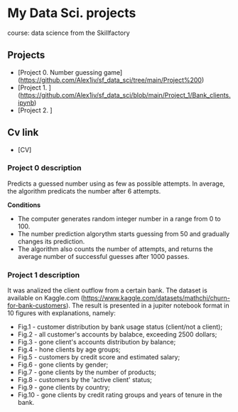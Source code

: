 # My Data Sci. projects

course: data science from the Skillfactory

## Projects

* [Project 0. Number guessing game] (https://github.com/Alex1iv/sf_data_sci/tree/main/Project%200)
* [Project 1. ] (https://github.com/Alex1iv/sf_data_sci/blob/main/Project_1/Bank_clients.ipynb) 
* [Project 2. ] 

## Cv link
* [CV] 

### Project 0 description
Predicts a guessed number using as few as possible attempts. In average, the algorithm predicats the number after 6 attempts.

**Conditions**
- The computer generates random integer number in a range from 0 to 100. 
- The number prediction algorythm starts guessing from 50 and gradually changes its prediction. 
- The algorithm also counts the number of attempts, and returns the average number of successful guesses after 1000 passes.


### Project 1 description
It was analized the client outflow from a certain bank. The dataset is available on Kaggle.com (https://www.kaggle.com/datasets/mathchi/churn-for-bank-customers). The result is presented in a jupiter notebook format in 10 figures with explanations, namely:
- Fig.1 - customer distribution by bank usage status (client/not a client);
- Fig.2 - all customer's accounts by balabce, exceeding 2500 dollars;
- Fig.3 - gone client's accounts distribution by balance;
- Fig.4 - hone clients by age groups;
- Fig.5 - customers by credit score and estimated salary;
- Fig.6 - gone clients by gender;
- Fig.7 - gone clients by the number of products;
- Fig.8 - customers by the 'active client' status;
- Fig.9 - gone clients by country;
- Fig.10 - gone clients by credit rating groups and years of tenure in the bank.